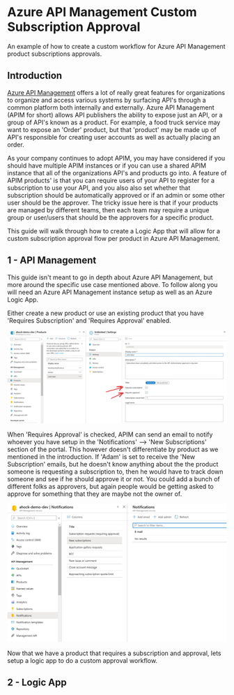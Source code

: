 # Azure API Management Custom Subscription Approval
An example of how to create a custom workflow for Azure API Management product subscriptions approvals.

## Introduction

[Azure API Management](https://azure.microsoft.com/en-us/services/api-management/ "Azure API Management") offers a lot of really great features for organizations to organize and access various systems by surfacing API's through a common platform both internally and externally.  Azure API Management (APIM for short) allows API publishers the ability to expose just an API, or a group of API's known as a product.  For example, a food truck service may want to expose an 'Order' product, but that 'product' may be made up of API's responsible for creating user accounts as well as actually placing an order.

As your company continues to adopt APIM, you may have considered if you should have multiple APIM instances or if you can use a shared APIM instance that all of the organizations API's and products go into.  A feature of APIM products' is that you can require users of your API to register for a subscription to use your API, and you also also set whether that subscription should be automatically approved or if an admin or some other user should be the approver.  The tricky issue here is that if your products are managed by different teams, then each team may require a unique group or user/users that should be the approvers for a specific product.

This guide will walk through how to create a Logic App that will allow for a custom subscription approval flow per product in Azure API Management.

## 1 - API Management

This guide isn't meant to go in depth about Azure API Management, but more around the specific use case mentioned above.  To follow along you will need an Azure API Management instance setup as well as an Azure Logic App.

Either create a new product or use an existing product that you have 'Requires Subscription' and 'Requires Approval' enabled.

![API Management Settings][APIM_1]

When 'Requires Approval' is checked, APIM can send an email to notify whoever you have setup in the 'Notifications' --> 'New Subscriptions' section of the portal.  This however doesn't differentiate by product as we mentioned in the introduction. If 'Adam' is set to receive the 'New Subscription' emails, but he doesn't know anything about the the product someone is requesting a subscription to, then he would have to track down someone and see if he should approve it or not.  You could add a bunch of different folks as approvers, but again people would be getting asked to approve for something that they are maybe not the owner of.

![API Management Notifications][APIM_2]

Now that we have a product that requires a subscription and approval, lets setup a logic app to do a custom approval workflow.

## 2 - Logic App


[APIM_1]: https://github.com/adamhockemeyer/Azure-API-Management-Custom-Subscription-Approval/blob/master/images/APIM_1.jpg "API Management Settings"
[APIM_2]: https://github.com/adamhockemeyer/Azure-API-Management-Custom-Subscription-Approval/blob/master/images/APIM_2.jpg "API Management Notifications"

